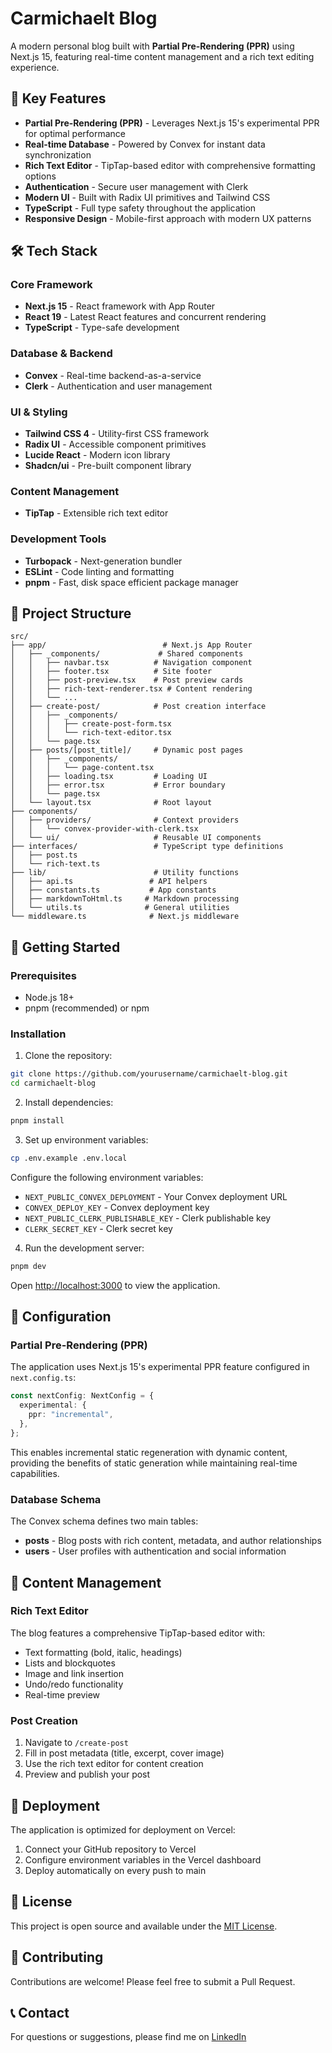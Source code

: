 # Carmichaelt Blog

A modern personal blog built with **Partial Pre-Rendering (PPR)** using Next.js 15, featuring real-time content management and a rich text editing experience.

## 🚀 Key Features

- **Partial Pre-Rendering (PPR)** - Leverages Next.js 15's experimental PPR for optimal performance
- **Real-time Database** - Powered by Convex for instant data synchronization
- **Rich Text Editor** - TipTap-based editor with comprehensive formatting options
- **Authentication** - Secure user management with Clerk
- **Modern UI** - Built with Radix UI primitives and Tailwind CSS
- **TypeScript** - Full type safety throughout the application
- **Responsive Design** - Mobile-first approach with modern UX patterns

## 🛠 Tech Stack

### Core Framework

- **Next.js 15** - React framework with App Router
- **React 19** - Latest React features and concurrent rendering
- **TypeScript** - Type-safe development

### Database & Backend

- **Convex** - Real-time backend-as-a-service
- **Clerk** - Authentication and user management

### UI & Styling

- **Tailwind CSS 4** - Utility-first CSS framework
- **Radix UI** - Accessible component primitives
- **Lucide React** - Modern icon library
- **Shadcn/ui** - Pre-built component library

### Content Management

- **TipTap** - Extensible rich text editor

### Development Tools

- **Turbopack** - Next-generation bundler
- **ESLint** - Code linting and formatting
- **pnpm** - Fast, disk space efficient package manager

## 📁 Project Structure

```
src/
├── app/                          # Next.js App Router
│   ├── _components/             # Shared components
│   │   ├── navbar.tsx          # Navigation component
│   │   ├── footer.tsx          # Site footer
│   │   ├── post-preview.tsx    # Post preview cards
│   │   ├── rich-text-renderer.tsx # Content rendering
│   │   └── ...
│   ├── create-post/            # Post creation interface
│   │   ├── _components/
│   │   │   ├── create-post-form.tsx
│   │   │   └── rich-text-editor.tsx
│   │   └── page.tsx
│   ├── posts/[post_title]/     # Dynamic post pages
│   │   ├── _components/
│   │   │   └── page-content.tsx
│   │   ├── loading.tsx         # Loading UI
│   │   ├── error.tsx           # Error boundary
│   │   └── page.tsx
│   └── layout.tsx              # Root layout
├── components/
│   ├── providers/              # Context providers
│   │   └── convex-provider-with-clerk.tsx
│   └── ui/                     # Reusable UI components
├── interfaces/                 # TypeScript type definitions
│   ├── post.ts
│   └── rich-text.ts
├── lib/                        # Utility functions
│   ├── api.ts                 # API helpers
│   ├── constants.ts           # App constants
│   ├── markdownToHtml.ts     # Markdown processing
│   └── utils.ts              # General utilities
└── middleware.ts              # Next.js middleware
```

## 🚀 Getting Started

### Prerequisites

- Node.js 18+
- pnpm (recommended) or npm

### Installation

1. Clone the repository:

```bash
git clone https://github.com/yourusername/carmichaelt-blog.git
cd carmichaelt-blog
```

2. Install dependencies:

```bash
pnpm install
```

3. Set up environment variables:

```bash
cp .env.example .env.local
```

Configure the following environment variables:

- `NEXT_PUBLIC_CONVEX_DEPLOYMENT` - Your Convex deployment URL
- `CONVEX_DEPLOY_KEY` - Convex deployment key
- `NEXT_PUBLIC_CLERK_PUBLISHABLE_KEY` - Clerk publishable key
- `CLERK_SECRET_KEY` - Clerk secret key

4. Run the development server:

```bash
pnpm dev
```

Open [http://localhost:3000](http://localhost:3000) to view the application.

## 🔧 Configuration

### Partial Pre-Rendering (PPR)

The application uses Next.js 15's experimental PPR feature configured in `next.config.ts`:

```typescript
const nextConfig: NextConfig = {
  experimental: {
    ppr: "incremental",
  },
};
```

This enables incremental static regeneration with dynamic content, providing the benefits of static generation while maintaining real-time capabilities.

### Database Schema

The Convex schema defines two main tables:

- **posts** - Blog posts with rich content, metadata, and author relationships
- **users** - User profiles with authentication and social information

## 📝 Content Management

### Rich Text Editor

The blog features a comprehensive TipTap-based editor with:

- Text formatting (bold, italic, headings)
- Lists and blockquotes
- Image and link insertion
- Undo/redo functionality
- Real-time preview

### Post Creation

1. Navigate to `/create-post`
2. Fill in post metadata (title, excerpt, cover image)
3. Use the rich text editor for content creation
4. Preview and publish your post

## 🚀 Deployment

The application is optimized for deployment on Vercel:

1. Connect your GitHub repository to Vercel
2. Configure environment variables in the Vercel dashboard
3. Deploy automatically on every push to main

## 📄 License

This project is open source and available under the [MIT License](LICENSE).

## 🤝 Contributing

Contributions are welcome! Please feel free to submit a Pull Request.

## 📞 Contact

For questions or suggestions, please find me on [LinkedIn](https://www.linkedin.com/in/tomcarmichael/)
